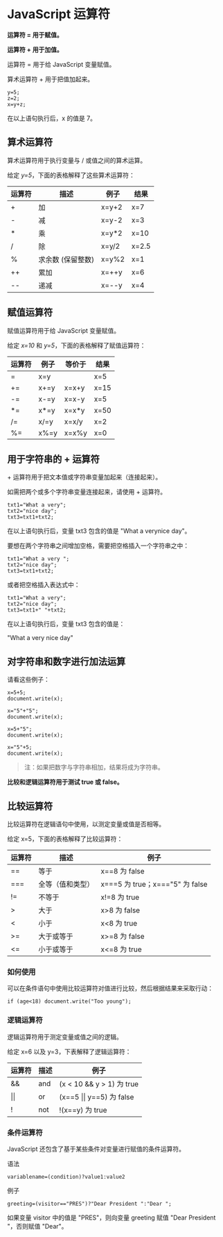 # JavaScript 运算符

**运算符 = 用于赋值。**

**运算符 + 用于加值。**

运算符 = 用于给 JavaScript 变量赋值。

算术运算符 + 用于把值加起来。

```
y=5;
z=2;
x=y+z; 

```

在以上语句执行后，x 的值是 7。

## 算术运算符

算术运算符用于执行变量与 / 或值之间的算术运算。

给定 *y=5*，下面的表格解释了这些算术运算符：

| 运算符  | 描述         | 例子    | 结果    |
| ---- | ---------- | ----- | ----- |
| +    | 加          | x=y+2 | x=7   |
| -    | 减          | x=y-2 | x=3   |
| *    | 乘          | x=y*2 | x=10  |
| /    | 除          | x=y/2 | x=2.5 |
| %    | 求余数 (保留整数) | x=y%2 | x=1   |
| ++   | 累加         | x=++y | x=6   |
| --   | 递减         | x=--y | x=4   |

## 赋值运算符

赋值运算符用于给 JavaScript 变量赋值。

给定 *x=10* 和 *y=5*，下面的表格解释了赋值运算符：

| 运算符  | 例子   | 等价于   | 结果   |
| ---- | ---- | ----- | ---- |
| =    | x=y  |       | x=5  |
| +=   | x+=y | x=x+y | x=15 |
| -=   | x-=y | x=x-y | x=5  |
| *=   | x*=y | x=x*y | x=50 |
| /=   | x/=y | x=x/y | x=2  |
| %=   | x%=y | x=x%y | x=0  |

## 用于字符串的 + 运算符

\+ 运算符用于把文本值或字符串变量加起来（连接起来）。

如需把两个或多个字符串变量连接起来，请使用 + 运算符。

```
txt1="What a very";
txt2="nice day";
txt3=txt1+txt2;

```

在以上语句执行后，变量 txt3 包含的值是 "What a verynice day"。

要想在两个字符串之间增加空格，需要把空格插入一个字符串之中：

```
txt1="What a very ";
txt2="nice day";
txt3=txt1+txt2;

```

或者把空格插入表达式中：

```
txt1="What a very";
txt2="nice day";
txt3=txt1+" "+txt2;

```

在以上语句执行后，变量 txt3 包含的值是：

"What a very nice day"

## 对字符串和数字进行加法运算

请看这些例子：

```
x=5+5;
document.write(x);

x="5"+"5";
document.write(x);

x=5+"5";
document.write(x);

x="5"+5;
document.write(x);
```

> 注：如果把数字与字符串相加，结果将成为字符串。

**比较和逻辑运算符用于测试 true 或 false。**

## 比较运算符

比较运算符在逻辑语句中使用，以测定变量或值是否相等。

给定 x=5，下面的表格解释了比较运算符：

| 运算符  | 描述       | 例子                           |
| ---- | -------- | ---------------------------- |
| ==   | 等于       | x==8 为 false                 |
| ===  | 全等（值和类型） | x===5 为 true；x==="5" 为 false |
| !=   | 不等于      | x!=8 为 true                  |
| >    | 大于       | x>8 为 false                  |
| <    | 小于       | x<8 为 true                   |
| >=   | 大于或等于    | x>=8 为 false                 |
| <=   | 小于或等于    | x<=8 为 true                  |

### 如何使用

可以在条件语句中使用比较运算符对值进行比较，然后根据结果来采取行动：

```
if (age<18) document.write("Too young");
```

### 逻辑运算符

逻辑运算符用于测定变量或值之间的逻辑。

给定 x=6 以及 y=3，下表解释了逻辑运算符：

| 运算符  | 描述   | 例子                       |
| ---- | ---- | ------------------------ |
| &&   | and  | (x < 10 && y > 1) 为 true |
| \|\| | or   | (x==5 \|\| y==5) 为 false |
| !    | not  | !(x==y) 为 true           |

### 条件运算符

JavaScript 还包含了基于某些条件对变量进行赋值的条件运算符。

语法

```
variablename=(condition)?value1:value2 
```

例子

```
greeting=(visitor=="PRES")?"Dear President ":"Dear ";
```

如果变量 visitor 中的值是 "PRES"，则向变量 greeting 赋值 "Dear President "，否则赋值 "Dear"。
